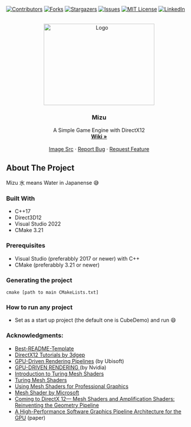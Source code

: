 <div id="top"></div>

[![Contributors][contributors-shield]][contributors-url]
[![Forks][forks-shield]][forks-url]
[![Stargazers][stars-shield]][stars-url]
[![Issues][issues-shield]][issues-url]
[![MIT License][license-shield]][license-url]
[![LinkedIn][linkedin-shield]][linkedin-url]



<!-- PROJECT LOGO -->
<br />
<div align="center">
  <a href="https://github.com/TheSharpOwl/Mizu">
    <img src="https://i.imgur.com/xOgNHE3.jpg" alt="Logo" width="300" height="220">
  </a>

<h3 align="center">Mizu</h3>

  <p align="center">
    A Simple Game Engine with DirectX12
    <br />
    <a href="https://github.com/TheSharpOwl/Mizu/wiki"><strong>Wiki »</strong></a>
    <br />
    <br />
    <a href="https://www.wattpad.com/242654195-the-water-girl-raindrop?utm_source=web&utm_medium=pinterest&utm_content=share_reading">Image Src</a>
    ·
    <a href="https://github.com/TheSharpOwl/Mizu/issues">Report Bug</a>
    ·
    <a href="https://github.com/TheSharpOwl/Mizu/issues">Request Feature</a>
  </p>
</div>



<!-- TABLE OF CONTENTS -->
<!-- <details>
  <summary>Table of Contents</summary>
  <ol>
    <li>
      <a href="#about-the-project">About The Project</a>
      <ul>
        <li><a href="#built-with">Built With</a></li>
      </ul>
    </li>
    <li>
      <a href="#getting-started">Getting Started</a>
      <ul>
        <li><a href="#prerequisites">Prerequisites</a></li>
        <li><a href="#installation">Installation</a></li>
      </ul>
    </li>
    <li><a href="#usage">Usage</a></li>
    <li><a href="#roadmap">Roadmap</a></li>
    <li><a href="#contributing">Contributing</a></li>
    <li><a href="#license">License</a></li>
    <li><a href="#contact">Contact</a></li>
    <li><a href="#acknowledgments">Acknowledgments</a></li>
  </ol>
</details>
-->



<!-- ABOUT THE PROJECT -->
## About The Project
Mizu 水 means Water in Japanense :sweat_smile:
<!-- [![Product Name Screen Shot][product-screenshot]](https://example.com) -->

<!-- <p align="right">(<a href="#top">back to top</a>)</p> -->


### Built With

* C++17
* Direct3D12
* Visual Studio 2022
* CMake 3.21

<!-- <p align="right">(<a href="#top">back to top</a>)</p> -->
<!-- GETTING STARTED -->
<!-- ## Getting Started -->

### Prerequisites

* Visual Studio (preferabbly 2017 or newer) with C++
* CMake (preferabbly 3.21 or newer)

<!-- ### Installation

1. Get a free API Key at [https://example.com](https://example.com)
2. Clone the repo
   ```sh
   git clone https://github.com/TheSharpOwl/Mizu.git
   ```
3. Install NPM packages
   ```sh
   npm install
   ```
4. Enter your API in `config.js`
   ```js
   const API_KEY = 'ENTER YOUR API';
   ```

<p align="right">(<a href="#top">back to top</a>)</p>
-->


<!-- USAGE EXAMPLES -->

### Generating the project

`cmake [path to main CMakeLists.txt]`

### How to run any project
* Set as a start up project (the default one is CubeDemo) and run :smile:


### Acknowledgments:
* [Best-README-Template](https://github.com/othneildrew/Best-README-Template)
* [DirectX12 Tutorials by 3dgep](https://www.3dgep.com/category/graphics-programming/directx/)
* [GPU-Driven Rendering Pipelines](https://advances.realtimerendering.com/s2015/aaltonenhaar_siggraph2015_combined_final_footer_220dpi.pdf) (by Ubisoft)
* [GPU-DRIVEN RENDERING ](https://on-demand.gputechconf.com/gtc/2016/presentation/s6138-christoph-kubisch-pierre-boudier-gpu-driven-rendering.pdf) (by Nvidia)
* [Introduction to Turing Mesh Shaders](https://developer.nvidia.com/blog/introduction-turing-mesh-shaders/)
* [Turing Mesh Shaders](https://vzout.com/mesh_shading/)
* [Using Mesh Shaders for Professional Graphics](https://developer.nvidia.com/blog/using-mesh-shaders-for-professional-graphics/)
* [Mesh Shader by Microsoft](https://microsoft.github.io/DirectX-Specs/d3d/MeshShader.html)
* [Coming to DirectX 12— Mesh Shaders and Amplification Shaders: Reinventing the Geometry Pipeline ](https://devblogs.microsoft.com/directx/coming-to-directx-12-mesh-shaders-and-amplification-shaders-reinventing-the-geometry-pipeline/)
* [A High-Performance Software Graphics Pipeline Architecture
for the GPU](https://replicability.graphics/papers/10.1145-3197517.3201374/index.html) (paper)


[contributors-shield]: https://img.shields.io/github/contributors/TheSharpOwl/Mizu.svg?style=for-the-badge
[contributors-url]: https://github.com/TheSharpOwl/Mizu/graphs/contributors
[forks-shield]: https://img.shields.io/github/forks/TheSharpOwl/Mizu.svg?style=for-the-badge
[forks-url]: https://github.com/TheSharpOwl/Mizu/network/members
[stars-shield]: https://img.shields.io/github/stars/TheSharpOwl/Mizu.svg?style=for-the-badge
[stars-url]: https://github.com/TheSharpOwl/Mizu/stargazers
[issues-shield]: https://img.shields.io/github/issues/TheSharpOwl/Mizu.svg?style=for-the-badge
[issues-url]: https://github.com/TheSharpOwl/Mizu/issues
[license-shield]: https://img.shields.io/github/license/TheSharpOwl/Mizu.svg?style=for-the-badge
[license-url]: https://github.com/TheSharpOwl/Mizu/blob/master/LICENSE.txt
[linkedin-shield]: https://img.shields.io/badge/-LinkedIn-black.svg?style=for-the-badge&logo=linkedin&colorB=555
[linkedin-url]: https://www.linkedin.com/in/mohamadziadalkabakibi/
[product-screenshot]: images/screenshot.png
